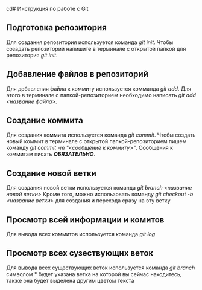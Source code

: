 cd# Инструкция по работе с Git

## Подготовка репозитория
Для создания репозитория используется команда *git init*. Чтобы созадать репозиторий напишите в терминале с открытой папкой для репозитория *git init*.

## Добавление файлов в репозиторий

Для добавления файла к коммиту используется комманда *git add*. Для этого в терминале с папкой-репозиторием необходимо написать *git add <название файла>*.

## Создание коммита
Для создания коммита используется команда *git commit*. Чтобы создать новый коммит в терминале с открытой папкой-репозиторием пишем команду *git commit -m "<сообщение к коммиту>"*. Сообщения к коммитам писать ***ОБЯЗАТЕЛЬНО***.

## Создание новой ветки 

Для создания новой ветки используется команда *git branch <название новой ветки>* 
Кроме того, можно использовать команду *git checkout -b <название ветки>* для создания и перехода сразу на эту ветку 


## Просмотр всей информации и комитов 

Для вывода всех коммитов используется команда *git log* 


## Просмотр всех сузествующих веток 

Для вывода всех существующих веток используется команда *git branch* символом * будет указана ветка на которой вы сейчас находитесь, также она будет выделена другим цветом текста 